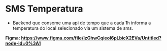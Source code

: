# SMS Temperatura

* Backend que consome uma api de tempo que a cada 1h informa a temperatura do local selecionado via um sistema de sms. 




**Figma: https://www.figma.com/file/IzGhwCqieol6pLbicX2EVa/Untitled?node-id=0%3A1**